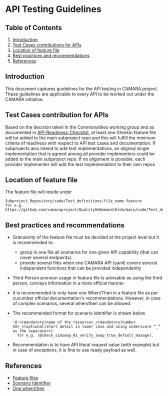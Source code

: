 # API Testing Guidelines

## Table of Contents
1. [Introduction](#introduction)
2. [Test Cases contributions for APIs](#contribution)
3. [Location of feature file](#location)
4. [Best practices and recommendations](#recommendations)
7. [References](#references)

## Introduction <a name="introduction"></a>
This document captures guidelines for the API testing in CAMARA project. These guidelines are applicable to every API to be worked out under the CAMARA initiative.

## Test Cases contribution for APIs <a name="contribution"></a>
Based on the decision taken in the Commonalities working group and as documented in [API-Readiness-Checklist](https://github.com/camaraproject/Commonalities/blob/main/documentation/API-Readiness-Checklist.md), at least one Gherkin feature file will be added to the main subproject repo and this will fulfill the minimum criteria of readiness with respect to API test cases and documentation. If subprojects also intend to add test implementations, an aligned single implementation that is agreed among all provider implementors could be added to the main subproject repo. If no alignment is possible, each provider implementer will add the test implementation to their own repos.

## Location of feature file <a name="location"></a>
The feature file will reside under 
```
Subproject_Repository/code/Test_definitions/file_name.feature
for e.g. https://github.com/camaraproject/QualityOnDemand/blob/main/code/Test_definitions/QoD_API_Test.feature
```

## Best practices and recommendations <a name="recommendations"></a>

* Granularity of the feature file must be decided at the project level but it is recommended to:
    -	group in one file all scenarios for one given API capability (that can cover several endpoints).
    -	provide several files when one CAMARA API (yaml) covers several independent functions that can be provided independently

* Third Person pronoun usage in feature file is advisable as using the third person, conveys information in a more official manner.
* It is recommended to only have one When/Then in a feature file as per cucumber official documentation's recommendations. However, in case of  complex scenarios, several when/then can be allowed.
* The recommended format for scenario identifier is shown below
    ```
    '@'<(mandatory)name of the resource>_<(mandatory)number XX>_<(optional)short detail in lower case and using underscore “_” as the separator>)
      for e.g. (@check_simswap_01_verify_swap_true_default_maxage).
    ```

* Recommendation is to have API literal request value (with example) but in case of exceptions, it is fine to use ready payload as well.


## References <a name="references"></a>

* [Feature files]( https://copyprogramming.com/howto/multiple-feature-inside-single-feature-file#multiple-feature-inside-single-feature-file)
* [Scenario Identifier](https://support.smartbear.com/cucumberstudio/docs/tests/best-practices.html#scenario-content-set-up-writing-standards)
* [One when/then](https://cucumber.io/docs/gherkin/reference/)
